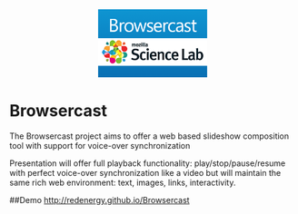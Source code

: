 <div align="center">
  <img src="./Design/logo.png" height="120px" alt="Browsercast" title="Browsercast">
</div>

Browsercast
===========

The Browsercast project aims to offer a web based slideshow composition tool with support for voice-over synchronization

Presentation will offer full playback functionality: play/stop/pause/resume with perfect voice-over synchronization like a video but will maintain the same rich web environment: text, images, links, interactivity.

##Demo
http://redenergy.github.io/Browsercast

